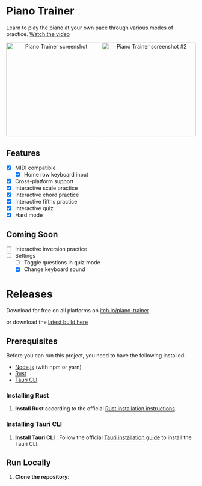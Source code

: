 # Piano Trainer

Learn to play the piano at your own pace through various modes of practice. [Watch the video](https://vimeo.com/730642802)

<p align="center">
<img alt="Piano Trainer screenshot" src="https://i.imgur.com/Nxg1706.png" height="250px" />
<img alt="Piano Trainer screenshot #2" src="https://i.imgur.com/mBg1fjH.png" height="250px" />
</p>

## Features

- [x] MIDI compatible
  - [x] Home row keyboard input
- [x] Cross-platform support
- [x] Interactive scale practice
- [x] Interactive chord practice
- [x] Interactive fifths practice
- [x] Interactive quiz
- [x] Hard mode

## Coming Soon

- [ ] Interactive inversion practice
- [ ] Settings
  - [ ] Toggle questions in quiz mode
  - [x] Change keyboard sound

# Releases

Download for free on all platforms on [itch.io/piano-trainer](https://zaneh.itch.io/piano-trainer)

or download the [latest build here](https://github.com/ZaneH/piano-trainer/releases)

## Prerequisites

Before you can run this project, you need to have the following installed:

- [Node.js](https://nodejs.org/en/) (with npm or yarn)
- [Rust](https://www.rust-lang.org/tools/install)
- [Tauri CLI](https://tauri.app/v1/guides/getting-started/prerequisites)

### Installing Rust

1.  **Install Rust** according to the official [Rust installation instructions](https://www.rust-lang.org/tools/install).

### Installing Tauri CLI

1.  **Install Tauri CLI** : Follow the official [Tauri installation guide](https://tauri.app/v1/guides/getting-started/prerequisites) to install the Tauri CLI.

## Run Locally

1.  **Clone the repository**:
